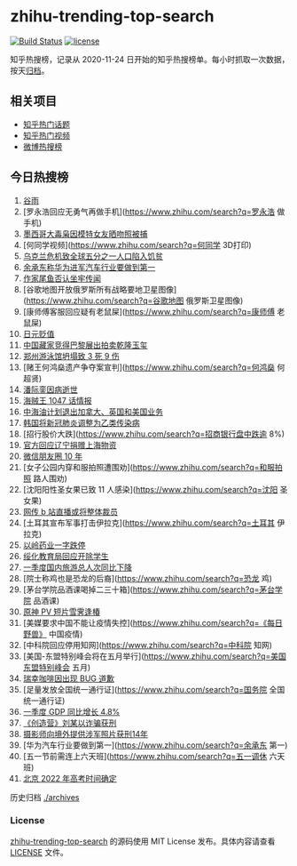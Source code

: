 # zhihu-trending-top-search

[![Build Status](https://github.com/justjavac/zhihu-trending-top-search/workflows/ci/badge.svg?branch=main)](https://github.com/justjavac/zhihu-trending-top-search/actions)
[![license](https://img.shields.io/github/license/justjavac/zhihu-trending-top-search)](https://github.com/justjavac/zhihu-trending-top-search/blob/main/LICENSE)

知乎热搜榜，记录从 2020-11-24 日开始的知乎热搜榜单。每小时抓取一次数据，按天[归档](./archives)。

## 相关项目

- [知乎热门话题](https://github.com/justjavac/zhihu-trending-hot-questions)
- [知乎热门视频](https://github.com/justjavac/zhihu-trending-hot-video)
- [微博热搜榜](https://github.com/justjavac/weibo-trending-hot-search)

## 今日热搜榜

<!-- BEGIN -->
<!-- 最后更新时间 Wed Apr 20 2022 17:15:29 GMT+0800 (China Standard Time) -->

1. [谷雨](https://www.zhihu.com/search?q=谷雨)
1. [罗永浩回应无勇气再做手机](https://www.zhihu.com/search?q=罗永浩 做手机)
1. [墨西哥大毒枭因模特女友晒吻照被捕](https://www.zhihu.com/search?q=墨西哥毒枭被捕)
1. [何同学视频](https://www.zhihu.com/search?q=何同学 3D打印)
1. [乌克兰危机致全球五分之一人口陷入饥贫](https://www.zhihu.com/search?q=乌克兰危机影响)
1. [余承东称华为进军汽车行业要做到第一](https://www.zhihu.com/search?q=华为进军汽车行业)
1. [作家尾鱼否认坐牢传闻](https://www.zhihu.com/search?q=尾鱼否认坐牢传闻)
1. [谷歌地图开放俄罗斯所有战略要地卫星图像](https://www.zhihu.com/search?q=谷歌地图 俄罗斯卫星图像)
1. [康师傅客服回应疑有老鼠屎](https://www.zhihu.com/search?q=康师傅 老鼠屎)
1. [日元贬值](https://www.zhihu.com/search?q=日元贬值)
1. [中国藏家竞得巴黎展出拍卖乾隆玉玺](https://www.zhihu.com/search?q=中国藏家竞得巴黎拍卖乾隆玉玺)
1. [郑州游泳馆坍塌致 3 死 9 伤](https://www.zhihu.com/search?q=郑州游泳馆坍塌)
1. [赌王何鸿燊遗产争夺案宣判](https://www.zhihu.com/search?q=何鸿燊 何超贤)
1. [潘际銮因病逝世](https://www.zhihu.com/search?q=潘际銮逝世)
1. [海贼王 1047 话情报](https://www.zhihu.com/search?q=海贼王1047)
1. [中海油计划退出加拿大、英国和美国业务](https://www.zhihu.com/search?q=中海油退出西方业务)
1. [韩国将新冠肺炎调整为乙类传染病](https://www.zhihu.com/search?q=韩国新冠肺炎调整为乙类)
1. [招行股价大跌](https://www.zhihu.com/search?q=招商银行盘中跌逾 8%)
1. [官方回应辽宁捐赠上海物资](https://www.zhihu.com/search?q=辽宁捐赠上海物资)
1. [微信朋友圈 10 年](https://www.zhihu.com/search?q=朋友圈)
1. [女子公园内穿和服拍照遭围劝](https://www.zhihu.com/search?q=和服拍照 路人围劝)
1. [沈阳阳性圣女果已致 11 人感染](https://www.zhihu.com/search?q=沈阳 圣女果)
1. [网传 b 站直播或将整体裁员](https://www.zhihu.com/search?q=b站直播)
1. [土耳其宣布军事打击伊拉克](https://www.zhihu.com/search?q=土耳其 伊拉克)
1. [以岭药业一字跌停](https://www.zhihu.com/search?q=以岭药业一字跌停)
1. [绥化教育局回应开除学生](https://www.zhihu.com/search?q=绥化教育局回应)
1. [一季度国内旅游总人次同比下降](https://www.zhihu.com/search?q=国内旅游总人次同比下降)
1. [院士称鸡也是恐龙的后裔](https://www.zhihu.com/search?q=恐龙 鸡)
1. [茅台学院品酒课喝掉二三十箱](https://www.zhihu.com/search?q=茅台学院 品酒课)
1. [原神 PV 短片雪霁逢椿](https://www.zhihu.com/search?q=原神PV)
1. [美媒要求中国不能让疫情失控](https://www.zhihu.com/search?q=《每日野兽》 中国疫情)
1. [中科院回应停用知网](https://www.zhihu.com/search?q=中科院 知网)
1. [美国-东盟特别峰会将在五月举行](https://www.zhihu.com/search?q=美国东盟特别峰会 五月)
1. [瑞幸咖啡因出现 BUG 道歉](https://www.zhihu.com/search?q=瑞幸咖啡因BUG道歉)
1. [足量发放全国统一通行证](https://www.zhihu.com/search?q=国务院 全国统一通行证)
1. [一季度 GDP 同比增长 4.8%](https://www.zhihu.com/search?q=一季度GDP)
1. [《创造营》刘某以诈骗获刑](https://www.zhihu.com/search?q=刘丞以诈骗)
1. [摄影师向境外提供涉军照片获刑14年](https://www.zhihu.com/search?q=摄影师获刑14年)
1. [华为汽车行业要做到第一](https://www.zhihu.com/search?q=余承东 第一)
1. [五一节前需连上六天班](https://www.zhihu.com/search?q=五一调休 六天班)
1. [北京 2022 年高考时间确定](https://www.zhihu.com/search?q=北京2022年高考时间)

<!-- END -->

历史归档 [./archives](./archives)

### License

[zhihu-trending-top-search](https://github.com/justjavac/zhihu-trending-top-search)
的源码使用 MIT License 发布。具体内容请查看 [LICENSE](./LICENSE) 文件。
